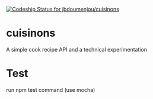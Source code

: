 [ ![Codeship Status for jbdoumenjou/cuisinons](https://codeship.com/projects/cadd92d0-5870-0132-763f-2264a2250d8e/status?branch=develop)](https://codeship.com/projects/50079)

# cuisinons
A simple cook recipe API and a technical experimentation

# Test
run npm test command (use mocha)
